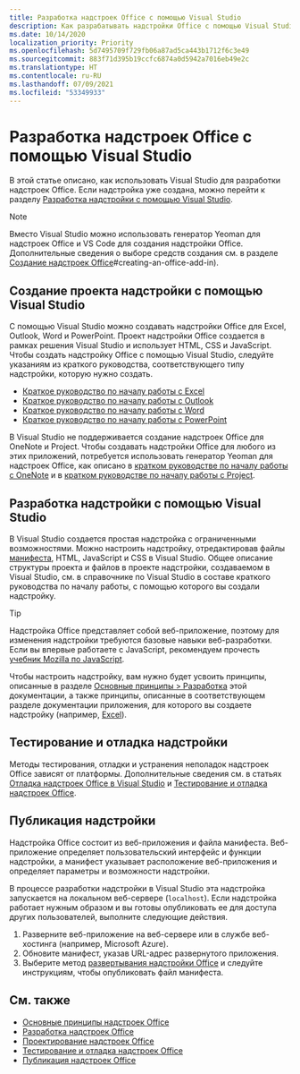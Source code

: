 ```yaml
---
title: Разработка надстроек Office с помощью Visual Studio
description: Как разрабатывать надстройки Office с помощью Visual Studio.
ms.date: 10/14/2020
localization_priority: Priority
ms.openlocfilehash: 5d7495709f729fb06a87ad5ca443b1712f6c3e49
ms.sourcegitcommit: 883f71d395b19ccfc6874a0d5942a7016eb49e2c
ms.translationtype: HT
ms.contentlocale: ru-RU
ms.lasthandoff: 07/09/2021
ms.locfileid: "53349933"
---
```

# <a name="develop-office-add-ins-with-visual-studio"></a>Разработка надстроек Office с помощью Visual Studio

В этой статье описано, как использовать Visual Studio для разработки надстроек Office. Если надстройка уже создана, можно перейти к разделу [Разработка надстройки с помощью Visual Studio](#develop-the-add-in-using-visual-studio).

> [!NOTE]
> Вместо Visual Studio можно использовать генератор Yeoman для надстроек Office и VS Code для создания надстройки Office. Дополнительные сведения о выборе средств создания см. в разделе [Создание надстроек Office](../develop/develop-overview.md)#creating-an-office-add-in).

## <a name="create-the-add-in-project-using-visual-studio"></a>Создание проекта надстройки с помощью Visual Studio

С помощью Visual Studio можно создавать надстройки Office для Excel, Outlook, Word и PowerPoint. Проект надстройки Office создается в рамках решения Visual Studio и использует HTML, CSS и JavaScript. Чтобы создать надстройку Office с помощью Visual Studio, следуйте указаниям из краткого руководства, соответствующего типу надстройки, которую нужно создать.

- [Краткое руководство по началу работы с Excel](../quickstarts/excel-quickstart-jquery.md?tabs=visualstudio)
- [Краткое руководство по началу работы с Outlook](../quickstarts/outlook-quickstart.md?tabs=visualstudio)
- [Краткое руководство по началу работы с Word](../quickstarts/word-quickstart.md?tabs=visualstudio)
- [Краткое руководство по началу работы с PowerPoint](../quickstarts/powerpoint-quickstart.md?tabs=visualstudio)

В Visual Studio не поддерживается создание надстроек Office для OneNote и Project. Чтобы создавать надстройки Office для любого из этих приложений, потребуется использовать генератор Yeoman для надстроек Office, как описано в [кратком руководстве по началу работы с OneNote](../quickstarts/onenote-quickstart.md) и в [кратком руководстве по началу работы с Project](../quickstarts/project-quickstart.md).

## <a name="develop-the-add-in-using-visual-studio"></a>Разработка надстройки с помощью Visual Studio

В Visual Studio создается простая надстройка с ограниченными возможностями. Можно настроить надстройку, отредактировав файлы [манифеста](add-in-manifests.md), HTML, JavaScript и CSS в Visual Studio. Общее описание структуры проекта и файлов в проекте надстройки, создаваемом в Visual Studio, см. в справочнике по Visual Studio в составе краткого руководства по началу работы, с помощью которого вы создали надстройку. 

> [!TIP]
> Надстройка Office представляет собой веб-приложение, поэтому для изменения надстройки требуются базовые навыки веб-разработки. Если вы впервые работаете с JavaScript, рекомендуем прочесть [учебник Mozilla по JavaScript](https://developer.mozilla.org/docs/Web/JavaScript/Guide/Introduction).

Чтобы настроить надстройку, вам нужно будет усвоить принципы, описанные в разделе [Основные принципы > Разработка](develop-overview.md) этой документации, а также принципы, описанные в соответствующем разделе документации приложения, для которого вы создаете надстройку (например, [Excel](../excel/index.yml)). 

## <a name="test-and-debug-the-add-in"></a>Тестирование и отладка надстройки

Методы тестирования, отладки и устранения неполадок надстроек Office зависят от платформы. Дополнительные сведения см. в статьях [Отладка надстроек Office в Visual Studio](debug-office-add-ins-in-visual-studio.md) и [Тестирование и отладка надстроек Office](../testing/test-debug-office-add-ins.md).

## <a name="publish-the-add-in"></a>Публикация надстройки

Надстройка Office состоит из веб-приложения и файла манифеста. Веб-приложение определяет пользовательский интерфейс и функции надстройки, а манифест указывает расположение веб-приложения и определяет параметры и возможности надстройки.

В процессе разработки надстройки в Visual Studio эта надстройка запускается на локальном веб-сервере (`localhost`). Если надстройка работает нужным образом и вы готовы опубликовать ее для доступа других пользователей, выполните следующие действия.

1. Разверните веб-приложение на веб-сервере или в службе веб-хостинга (например, Microsoft Azure).
2. Обновите манифест, указав URL-адрес развернутого приложения. 
3. Выберите метод [развертывания надстройки Office](../publish/publish.md) и следуйте инструкциям, чтобы опубликовать файл манифеста.

## <a name="see-also"></a>См. также

- [Основные принципы надстроек Office](../overview/core-concepts-office-add-ins.md)
- [Разработка надстроек Office](../develop/develop-overview.md)
- [Проектирование надстроек Office](../design/add-in-design.md)
- [Тестирование и отладка надстроек Office](../testing/test-debug-office-add-ins.md)
- [Публикация надстроек Office](../publish/publish.md)
